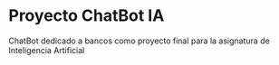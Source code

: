 # Proyecto ChatBot IA
ChatBot dedicado a bancos como proyecto final para la asignatura de Inteligencia Artificial

